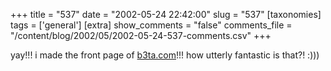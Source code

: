 +++
title = "537"
date = "2002-05-24 22:42:00"
slug = "537"
[taxonomies]
tags = ['general']
[extra]
show_comments = "false"
comments_file = "/content/blog/2002/05/2002-05-24-537-comments.csv"
+++

yay!!! i made the front page of [b3ta.com](http://www.b3ta.com)!!! how utterly fantastic is that?! :)))
